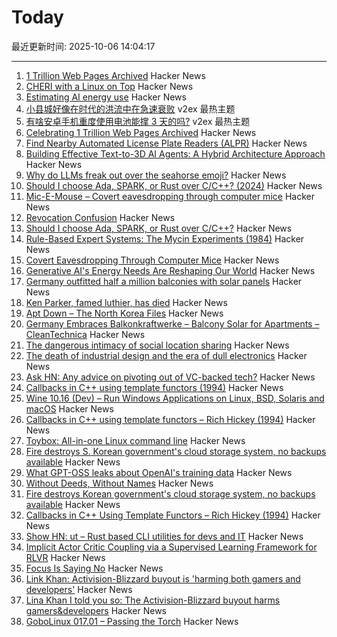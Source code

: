 # Today

最近更新时间: 2025-10-06 14:04:17

--- 
1. [1 Trillion Web Pages Archived](https://blog.archive.org/trillion/) Hacker News
2. [CHERI with a Linux on Top](https://lwn.net/Articles/1037974/) Hacker News
3. [Estimating AI energy use](https://spectrum.ieee.org/ai-energy-use) Hacker News
4. [小县城好像在时代的洪流中在急速衰败](https://www.v2ex.com/t/1163479) v2ex 最热主题
5. [有啥安卓手机重度使用电池能撑 3 天的吗?](https://www.v2ex.com/t/1163475) v2ex 最热主题
6. [Celebrating 1 Trillion Web Pages Archived](https://blog.archive.org/trillion/) Hacker News
7. [Find Nearby Automated License Plate Readers (ALPR)](https://deflock.me/) Hacker News
8. [Building Effective Text-to-3D AI Agents: A Hybrid Architecture Approach](https://www.addy.rocks/blog/text-to-3d-agent-hybrid-architecture) Hacker News
9. [Why do LLMs freak out over the seahorse emoji?](https://vgel.me/posts/seahorse/) Hacker News
10. [Should I choose Ada, SPARK, or Rust over C/C++? (2024)](https://blog.adacore.com/should-i-choose-ada-spark-or-rust-over-c-c) Hacker News
11. [Mic-E-Mouse – Covert eavesdropping through computer mice](https://sites.google.com/view/mic-e-mouse) Hacker News
12. [Revocation Confusion](https://nullpxl.com/post/revocation-confusion/) Hacker News
13. [Should I choose Ada, SPARK, or Rust over C/C++?](https://blog.adacore.com/should-i-choose-ada-spark-or-rust-over-c-c) Hacker News
14. [Rule-Based Expert Systems: The Mycin Experiments (1984)](https://www.shortliffe.net/Buchanan-Shortliffe-1984/MYCIN%20Book.htm) Hacker News
15. [Covert Eavesdropping Through Computer Mice](https://sites.google.com/view/mic-e-mouse) Hacker News
16. [Generative AI's Energy Needs Are Reshaping Our World](https://spectrum.ieee.org/ai-energy-use) Hacker News
17. [Germany outfitted half a million balconies with solar panels](https://grist.org/buildings/how-germany-outfitted-half-a-million-balconies-with-solar-panels/) Hacker News
18. [Ken Parker, famed luthier, has died](https://kenparkerarchtops.com) Hacker News
19. [Apt Down – The North Korea Files](https://phrack.org/issues/72/7_md#article) Hacker News
20. [Germany Embraces Balkonkraftwerke – Balcony Solar for Apartments – CleanTechnica](https://cleantechnica.com/2024/12/21/germany-embraces-balkonkraftwerke-balcony-solar-for-apartments/) Hacker News
21. [The dangerous intimacy of social location sharing](https://joinreboot.org/p/lighthouses-in-the-sky) Hacker News
22. [The death of industrial design and the era of dull electronics](https://hackaday.com/2025/07/23/the-death-of-industrial-design-and-the-era-of-dull-electronics/) Hacker News
23. [Ask HN: Any advice on pivoting out of VC-backed tech?](https://news.ycombinator.com/item?id=45485089) Hacker News
24. [Callbacks in C++ using template functors (1994)](http://www.tutok.sk/fastgl/callback.html) Hacker News
25. [Wine 10.16 (Dev) – Run Windows Applications on Linux, BSD, Solaris and macOS](https://gitlab.winehq.org/wine/wine/-/releases/wine-10.16) Hacker News
26. [Callbacks in C++ using template functors – Rich Hickey (1994)](http://www.tutok.sk/fastgl/callback.html) Hacker News
27. [Toybox: All-in-one Linux command line](https://github.com/landley/toybox) Hacker News
28. [Fire destroys S. Korean government's cloud storage system, no backups available](https://koreajoongangdaily.joins.com/news/2025-10-01/national/socialAffairs/NIRS-fire-destroys-governments-cloud-storage-system-no-backups-available/2412936) Hacker News
29. [What GPT-OSS leaks about OpenAI's training data](https://fi-le.net/oss/) Hacker News
30. [Without Deeds, Without Names](https://www.laphamsquarterly.org/celebrity/without-deeds-without-names) Hacker News
31. [Fire destroys Korean government's cloud storage system, no backups available](https://koreajoongangdaily.joins.com/news/2025-10-01/national/socialAffairs/NIRS-fire-destroys-governments-cloud-storage-system-no-backups-available/2412936) Hacker News
32. [Callbacks in C++ Using Template Functors – Rich Hickey (1994)](http://www.tutok.sk/fastgl/callback.html) Hacker News
33. [Show HN: ut – Rust based CLI utilities for devs and IT](https://github.com/ksdme/ut) Hacker News
34. [Implicit Actor Critic Coupling via a Supervised Learning Framework for RLVR](https://arxiv.org/abs/2509.02522) Hacker News
35. [Focus Is Saying No](https://medium.com/@HobokenDays/software-modernization-projects-dilemma-part-2-7f6002c4b6f1) Hacker News
36. [Link Khan: Activision-Blizzard buyout is 'harming both gamers and developers'](https://www.pcgamer.com/gaming-industry/as-microsoft-lays-off-thousands-and-jacks-up-game-pass-prices-former-ftc-chair-says-i-told-you-so-the-activision-blizzard-buyout-is-harming-both-gamers-and-developers/) Hacker News
37. [Lina Khan I told you so: The Activision-Blizzard buyout harms gamers&developers](https://www.pcgamer.com/gaming-industry/as-microsoft-lays-off-thousands-and-jacks-up-game-pass-prices-former-ftc-chair-says-i-told-you-so-the-activision-blizzard-buyout-is-harming-both-gamers-and-developers/) Hacker News
38. [GoboLinux 017.01 – Passing the Torch](https://gobolinux.org//news/119.html) Hacker News
